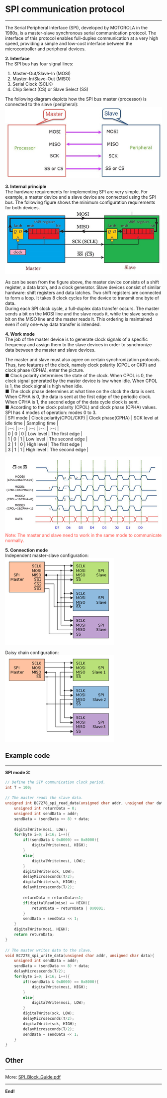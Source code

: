 # SPI communication protocol   
----------------------------
The Serial Peripheral Interface (SPI), developed by MOTOROLA in the 1980s, is a master-slave synchronous serial communication protocol. The interface of this protocol enables full-duplex communication at a very high speed, providing a simple and low-cost interface between the microcontroller and peripheral devices.     

**2. Interface**     
The SPI bus has four signal lines:   
1. Master–Out/Slave–In (MOSI)
2. Master–In/Slave–Out (MISO)
3. Serial Clock (SCLK)
4. Chip Select (CS) or Slave Select (SS)

The following diagram depicts how the SPI bus master (processor) is connected to the slave (peripheral):     
![Img](../../_static/resource/spi/img/1img.png)        

**3. Internal principle**       
The hardware requirements for implementing SPI are very simple. For example, a master device and a slave device are connected using the SPI bus. The following figure shows the minimum configuration requirements for both devices.     
![Img](../../_static/resource/spi/img/2img.png) 

As can be seen from the figure above, the master device consists of a shift register, a data latch, and a clock generator. Slave devices consist of similar hardware: shift registers and data latches. Two shift registers are connected to form a loop. It takes 8 clock cycles for the device to transmit one byte of data.       
During each SPI clock cycle, a full-duplex data transfer occurs. The master sends a bit on the MOSI line and the slave reads it, while the slave sends a bit on the MISO line and the master reads it. This ordering is maintained even if only one-way data transfer is intended.       

**4. Work mode**        
The job of the master device is to generate clock signals of a specific frequency and assign them to the slave devices in order to synchronize data between the master and slave devices.     

The master and slave must also agree on certain synchronization protocols. Thus, two features of the clock, namely clock polarity (CPOL or CKP) and clock phase (CPHA), enter the picture.     
■ Clock polarity determines the state of the clock. When CPOL is 0, the clock signal generated by the master device is low when idle. When CPOL is 1, the clock signal is high when idle.      
■ The clock phase determines at what time on the clock the data is sent. When CPHA is 0, the data is sent at the first edge of the periodic clock. When CPHA is 1, the second edge of the data cycle clock is sent.     
■ According to the clock polarity (CPOL) and clock phase (CPHA) values. SPI has 4 modes of operation: modes 0 to 3.      
| SPI mode | Clock polarity(CPOL/CKP) | Clock phase(CPHA) | SCK level at idle time | Sampling time |   
| :--: | :--: | :--: | :--: | :--: |   
| 0 | 0 | 0 | Low level | The first edge |  
| 1 | 0 | 1 | Low level | The second edge |  
| 2 | 1 | 0 | High level | The first edge |  
| 3 | 1 | 1 | High level | The second edge |   

![Img](../../_static/resource/spi/img/3img.png)            
<span style="color: rgb(255, 76, 65);">Note: The master and slave need to work in the same mode to communicate normally.</span>      

**5. Connection mode**     
Independent master-slave configuration:    
![Img](../../_static/resource/spi/img/4img.png)           

Daisy chain configuration:   
![Img](../../_static/resource/spi/img/5img.png)             


## Example code    
---------------
**SPI mode 3:**
```c++
// Define the SIP communication clock period.
int T = 100; 

// The master reads the slave data.
unsigned int BC7278_spi_read_data(unsigned char addr, unsigned char data){
    unsigned int returnData = 0;
    unsigned int sendData = addr;
    sendData = (sendData << 8) + data; 

    digitalWrite(mosi, LOW);
    for(byte i=0; i<16; i++){
        if((sendData & 0x8000) == 0x8000){
            digitalWrite(mosi, HIGH);
        }
        else{ 
            digitalWrite(mosi, LOW);
        }
        digitalWrite(sck, LOW);
        delayMicroseconds(T/2);
        digitalWrite(sck, HIGH);
        delayMicroseconds(T/2);

        returnData = returnData<<1;
        if(digitalRead(miso) == HIGH){
            returnData = returnData | 0x0001;
        }
        sendData = sendData << 1;	
    } 
    digitalWrite(mosi, HIGH);
    return returnData;
}

// The master writes data to the slave.
void BC7278_spi_write_data(unsigned char addr, unsigned char data){
    unsigned int sendData = addr;
    sendData = (sendData << 8) + data;
    delayMicroseconds(T/2);
    for(byte i=0; i<16; i++){
        if((sendData & 0x8000) == 0x8000){
            digitalWrite(mosi, HIGH);
        }
        else{ 
            digitalWrite(mosi, LOW);
        }
        digitalWrite(sck, LOW);
        delayMicroseconds(T/2);
        digitalWrite(sck, HIGH);
        delayMicroseconds(T/2);
        sendData = sendData << 1;
    }
}
```


## Other
--------
More: [SPI_Block_Guide.pdf](../_static/resource/spi/pdf/SPI_Block_Guide.pdf)

--------
**End!**
